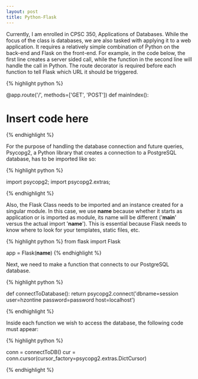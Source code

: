 ```yaml
---
layout: post
title: Python-Flask
---
```



Currently, I am enrolled in CPSC 350, Applications of Databases. While the focus of the class is databases, we are also tasked with applying it to a web application. It requires a relatively simple combination of Python on the back-end and Flask on the front-end. For example, in the code below, the first line creates a server sided call, while the function in the second line will handle the call in Python. The route decorator is required before each function to tell Flask which URL it should be triggered.

{% highlight python %}

@app.route('/', methods=['GET', 'POST'])
def mainIndex():
  # Insert code here

{% endhighlight %}

For the purpose of handling the database connection and future queries, Psycopg2, a Python library that creates a connection to a PostgreSQL database, has to be imported like so:

{% highlight python %}

import psycopg2;
import psycopg2.extras;

{% endhighlight %}

Also, the Flask Class needs to be imported and an instance created for a singular module. In this case, we use __name__ because whether it starts as application or is imported as module, its name will be different ('__main__' versus the actual import '__name__'). This is essential because Flask needs to know where to look for your templates, static files, etc.

{% highlight python %}
from flask import Flask

app = Flask(__name__)
{% endhighlight %}

Next, we need to make a function that connects to our PostgreSQL database.

{% highlight python %}

def connectToDatabase():
 return psycopg2.connect('dbname=session user=hzontine password=password host=localhost')

{% endhighlight %}
 
Inside each function we wish to access the database, the following code must appear:

{% highlight python %}

conn = connectToDB()
cur = conn.cursor(cursor_factory=psycopg2.extras.DictCursor)

{% endhighlight %}



